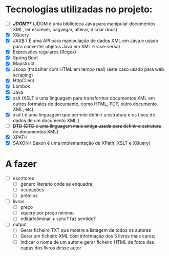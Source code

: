 
# Tecnologias utilizadas no projeto:


- [ ] **_JDOM??_** (JDOM é uma biblioteca Java para manipular documentos XML, ler escrever, nagvegar, alterar, e criar docs)
- [x] XQuery
- [x] JAXB ( É uma API para manipulação de dados XML em Java e usado para converter objetos Java em XML e vice-versa)
- [x] Expressões regulares (Regex)
- [x] Spring Boot
- [x] Mapstruct
- [x] Jsoup (trabalhar com HTML em tempo real) (este caso usado para web scraping) 
- [x] HttpClient
- [x] Lombok
- [x] Java
- [x] xslt (XSLT é uma linguagem para transformar documentos XML em outros formatos de documento, como HTML, PDF, outro documento XML, etc)
- [x] xsd ( é uma linguagem que permite definir a estrutura e os tipos de dados de um documento XML )
- [ ] ~~DTD (DTD é uma linguagem mais antiga usada para definir a estrutura de documentos XML)~~
- [x] XPATH
- [x] SAXON  ( Saxon é uma implementação de XPath, XSLT e XQuery)

# A fazer

- [ ] escritores
  - [ ] género literário onde se enquadra, 
  - [ ] ocupações
  - [ ] prémios
- [ ] livros
  - [ ] preço
  - [ ] xquery por preço minimo
  - [ ] editar/eliminar + sync? faz sentido?
- [ ] output
  -  [ ] Gerar ficheiro TXT que mostre a listagem de todos os autores 
  -  [ ] Gerar um ficheiro XML com informação dos 5 livros mais caros;
  -  [ ] Indicar o nome de um autor e gerar ficheiro HTML de fotos das capas dos livros desse autor
